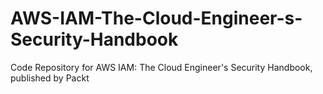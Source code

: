 


# AWS-IAM-The-Cloud-Engineer-s-Security-Handbook
Code Repository for AWS IAM: The Cloud Engineer's Security Handbook, published by Packt
